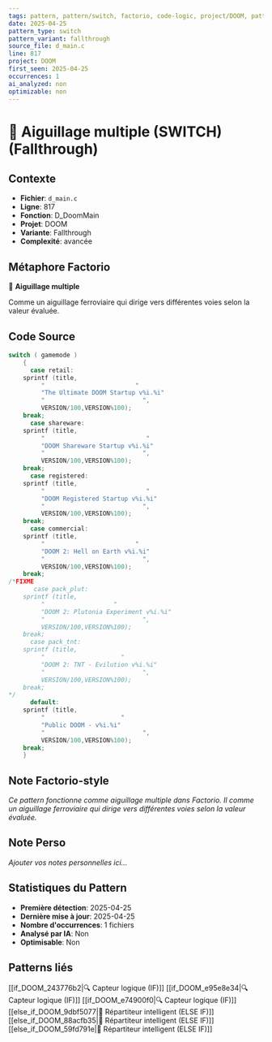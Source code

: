 ```yaml
---
tags: pattern, pattern/switch, factorio, code-logic, project/DOOM, pattern/variant/fallthrough
date: 2025-04-25
pattern_type: switch
pattern_variant: fallthrough
source_file: d_main.c
line: 817
project: DOOM
first_seen: 2025-04-25
occurrences: 1
ai_analyzed: non
optimizable: non
---
```


# 🔀 Aiguillage multiple (SWITCH) (Fallthrough)

## Contexte
- **Fichier**: `d_main.c`
- **Ligne**: 817
- **Fonction**: D_DoomMain
- **Projet**: DOOM
- **Variante**: Fallthrough
- **Complexité**: avancée

## Métaphore Factorio
🔀 **Aiguillage multiple**

Comme un aiguillage ferroviaire qui dirige vers différentes voies selon la valeur évaluée.

## Code Source
```c
switch ( gamemode )
    {
      case retail:
	sprintf (title,
		 "                         "
		 "The Ultimate DOOM Startup v%i.%i"
		 "                           ",
		 VERSION/100,VERSION%100);
	break;
      case shareware:
	sprintf (title,
		 "                            "
		 "DOOM Shareware Startup v%i.%i"
		 "                           ",
		 VERSION/100,VERSION%100);
	break;
      case registered:
	sprintf (title,
		 "                            "
		 "DOOM Registered Startup v%i.%i"
		 "                           ",
		 VERSION/100,VERSION%100);
	break;
      case commercial:
	sprintf (title,
		 "                         "
		 "DOOM 2: Hell on Earth v%i.%i"
		 "                           ",
		 VERSION/100,VERSION%100);
	break;
/*FIXME
       case pack_plut:
	sprintf (title,
		 "                   "
		 "DOOM 2: Plutonia Experiment v%i.%i"
		 "                           ",
		 VERSION/100,VERSION%100);
	break;
      case pack_tnt:
	sprintf (title,
		 "                     "
		 "DOOM 2: TNT - Evilution v%i.%i"
		 "                           ",
		 VERSION/100,VERSION%100);
	break;
*/
      default:
	sprintf (title,
		 "                     "
		 "Public DOOM - v%i.%i"
		 "                           ",
		 VERSION/100,VERSION%100);
	break;
    }
```

## Note Factorio-style
*Ce pattern fonctionne comme aiguillage multiple dans Factorio. Il comme un aiguillage ferroviaire qui dirige vers différentes voies selon la valeur évaluée.*

## Note Perso
*Ajouter vos notes personnelles ici...*

## Statistiques du Pattern
- **Première détection**: 2025-04-25
- **Dernière mise à jour**: 2025-04-25
- **Nombre d'occurrences**: 1 fichiers
- **Analysé par IA**: Non
- **Optimisable**: Non

## Patterns liés
[[if_DOOM_243776b2|🔍 Capteur logique (IF)]]
[[if_DOOM_e95e8e34|🔍 Capteur logique (IF)]]
[[if_DOOM_e74900f0|🔍 Capteur logique (IF)]]
[[else_if_DOOM_9dbf5077|🔄 Répartiteur intelligent (ELSE IF)]]
[[else_if_DOOM_88acfb35|🔄 Répartiteur intelligent (ELSE IF)]]
[[else_if_DOOM_59fd791e|🔄 Répartiteur intelligent (ELSE IF)]]
